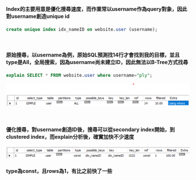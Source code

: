 #### Index的主要用意是優化搜尋速度，而作業常以username作為query對象，因此對username創造unique id

```sql
create unique index idx_nameID on website.user (username);
```
<br>

#### 原始搜尋，以username為例，原始SQL預測找14行才會找到我的目標，並且type是All，全局搜索，因為username尚未建立ID，因此無法以B-Tree方式找尋

```sql
explain SELECT * FROM website.user where username="ply";
```
![image](https://github.com/xboxertony/Homework/blob/master/homework8/%E5%8E%9F%E5%A7%8B%E6%90%9C%E5%B0%8B.png)


<br>

#### 優化搜尋，對username創造ID後，搜尋可以從secondary index開始，到clustered index，而explain分析後，確實加快不少速度

![image](https://github.com/xboxertony/Homework/blob/master/homework8/%E6%BC%94%E7%AE%97%E5%84%AA%E5%8C%96%E4%B9%8B%E5%BE%8C.png)

#### type為const，且rows為1，有比之前快了一些

